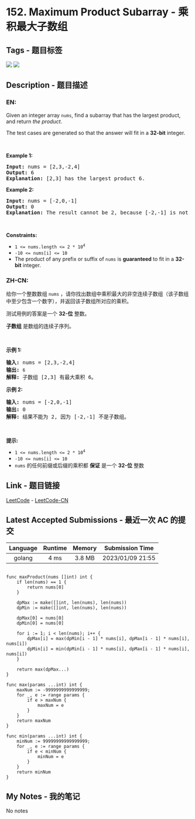 
# 152. Maximum Product Subarray - 乘积最大子数组

## Tags - 题目标签

 <img src="https://img.shields.io/badge/Array-数组-blue.svg">   <img src="https://img.shields.io/badge/Dynamic Programming-动态规划-blue.svg">  


## Description - 题目描述

### EN:
<p>Given an integer array <code>nums</code>, find a <span data-keyword="subarray-nonempty">subarray</span> that has the largest product, and return <em>the product</em>.</p>

<p>The test cases are generated so that the answer will fit in a <strong>32-bit</strong> integer.</p>

<p>&nbsp;</p>
<p><strong class="example">Example 1:</strong></p>

<pre>
<strong>Input:</strong> nums = [2,3,-2,4]
<strong>Output:</strong> 6
<strong>Explanation:</strong> [2,3] has the largest product 6.
</pre>

<p><strong class="example">Example 2:</strong></p>

<pre>
<strong>Input:</strong> nums = [-2,0,-1]
<strong>Output:</strong> 0
<strong>Explanation:</strong> The result cannot be 2, because [-2,-1] is not a subarray.
</pre>

<p>&nbsp;</p>
<p><strong>Constraints:</strong></p>

<ul>
	<li><code>1 &lt;= nums.length &lt;= 2 * 10<sup>4</sup></code></li>
	<li><code>-10 &lt;= nums[i] &lt;= 10</code></li>
	<li>The product of any prefix or suffix of <code>nums</code> is <strong>guaranteed</strong> to fit in a <strong>32-bit</strong> integer.</li>
</ul>


### ZH-CN:
<p>给你一个整数数组 <code>nums</code>&nbsp;，请你找出数组中乘积最大的非空连续子数组（该子数组中至少包含一个数字），并返回该子数组所对应的乘积。</p>

<p>测试用例的答案是一个&nbsp;<strong>32-位</strong> 整数。</p>

<p><strong>子数组</strong> 是数组的连续子序列。</p>

<p>&nbsp;</p>

<p><strong>示例 1:</strong></p>

<pre>
<strong>输入:</strong> nums = [2,3,-2,4]
<strong>输出:</strong> <code>6</code>
<strong>解释:</strong>&nbsp;子数组 [2,3] 有最大乘积 6。
</pre>

<p><strong>示例 2:</strong></p>

<pre>
<strong>输入:</strong> nums = [-2,0,-1]
<strong>输出:</strong> 0
<strong>解释:</strong>&nbsp;结果不能为 2, 因为 [-2,-1] 不是子数组。</pre>

<p>&nbsp;</p>

<p><strong>提示:</strong></p>

<ul>
	<li><code>1 &lt;= nums.length &lt;= 2 * 10<sup>4</sup></code></li>
	<li><code>-10 &lt;= nums[i] &lt;= 10</code></li>
	<li><code>nums</code> 的任何前缀或后缀的乘积都 <strong>保证</strong>&nbsp;是一个 <strong>32-位</strong> 整数</li>
</ul>



## Link - 题目链接

[LeetCode](https://leetcode.com/problems/maximum-product-subarray/description/)  -  [LeetCode-CN](https://leetcode.cn/problems/maximum-product-subarray/description/)
## Latest Accepted Submissions - 最近一次 AC 的提交


| Language | Runtime | Memory | Submission Time |
|:---:|:---:|:---:|:---:|
| golang  | 4 ms | 3.8 MB | 2023/01/09 21:55 |

```golang

func maxProduct(nums []int) int {
    if len(nums) == 1 {
        return nums[0]
    }

    dpMax := make([]int, len(nums), len(nums))
    dpMin := make([]int, len(nums), len(nums))

    dpMax[0] = nums[0]
    dpMin[0] = nums[0]

    for i := 1; i < len(nums); i++ {
        dpMax[i] = max(dpMin[i - 1] * nums[i], dpMax[i - 1] * nums[i], nums[i])
        dpMin[i] = min(dpMin[i - 1] * nums[i], dpMax[i - 1] * nums[i], nums[i])
    }

    return max(dpMax...)
}

func max(params ...int) int {
    maxNum := -9999999999999999;
    for _, e := range params {
        if e > maxNum {
            maxNum = e
        }
    }
    return maxNum
}

func min(params ...int) int {
    minNum := 99999999999999999;
    for _, e := range params {
        if e < minNum {
            minNum = e
        }
    }
    return minNum
}

```
## My Notes - 我的笔记


No notes

